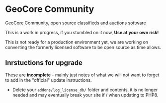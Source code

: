 # GeoCore Community

GeoCore Community, open source classifieds and auctions software

This is a work in progress, if you stumbled on it now, **Use at your own risk!**

This is not ready for a production environment yet, we are working on converting the formerly licensed software to be
open source as time allows.

## Inrstuctions for upgrade

These are **incomplete** - mainly just notes of what we will not want to forget to add in the "official" update
instructions.

* Delete your `addons/log_license_db/` folder and contents, it is no longer needed and may eventually break your site
  if / when updating to PHP8.
